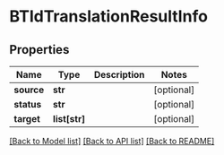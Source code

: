 # BTIdTranslationResultInfo

## Properties
Name | Type | Description | Notes
------------ | ------------- | ------------- | -------------
**source** | **str** |  | [optional] 
**status** | **str** |  | [optional] 
**target** | **list[str]** |  | [optional] 

[[Back to Model list]](../README.md#documentation-for-models) [[Back to API list]](../README.md#documentation-for-api-endpoints) [[Back to README]](../README.md)



